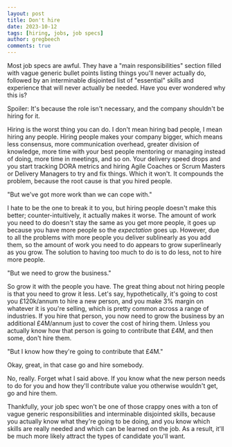 ```yaml
---
layout: post
title: Don't hire
date: 2023-10-12
tags: [hiring, jobs, job specs]
author: gregbeech
comments: true
---
```


Most job specs are awful. They have a "main responsibilities" section filled with vague generic bullet points listing things you'll never actually do, followed by an interminable disjointed list of "essential" skills and experience that will never actually be needed. Have you ever wondered why this is?

Spoiler: It's because the role isn't necessary, and the company shouldn't be hiring for it.

Hiring is the worst thing you can do. I don't mean hiring bad people, I mean hiring any people. Hiring people makes your company bigger, which means less consensus, more communication overhead, greater division of knowledge, more time with your best people mentoring or managing instead of doing, more time in meetings, and so on. Your delivery speed drops and you start tracking DORA metrics and hiring Agile Coaches or Scrum Masters or Delivery Managers to try and fix things. Which it won't. It compounds the problem, because the root cause is that you hired people.

"But we've got more work than we can cope with."

I hate to be the one to break it to you, but hiring people doesn't make this better; counter-intuitively, it actually makes it worse. The amount of work you need to do doesn't stay the same as you get more people, it goes up because you have more people so the _expectation_ goes up. However, due to all the problems with more people you deliver sublinearly as you add them, so the amount of work you need to do appears to grow superlinearly as you grow. The solution to having too much to do is to do less, not to hire more people.

"But we need to grow the business."

So grow it with the people you have. The great thing about not hiring people is that you need to grow it less. Let's say, hypothetically, it's going to cost you £120k/annum to hire a new person, and you make 3% margin on whatever it is you're selling, which is pretty common across a range of industries. If you hire that person, you now need to grow the business by an additional £4M/annum just to cover the cost of hiring them. Unless you actually know how that person is going to contribute that £4M, and then some, don't hire them.

"But I know how they're going to contribute that £4M."

Okay, great, in that case go and hire somebody.

No, really. Forget what I said above. If you know what the new person needs to do for you and how they'll contribute value you otherwise wouldn't get, go and hire them.

Thankfully, your job spec won't be one of those crappy ones with a ton of vague generic responsibilities and interminable disjointed skills, because you actually know what they're going to be doing, and you know which skills are really needed and which can be learned on the job. As a result, it'll be much more likely attract the types of candidate you'll want.
